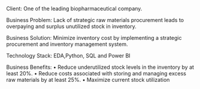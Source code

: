 Client: One of the leading biopharmaceutical company.

Business Problem: Lack of strategic raw materials procurement leads to overpaying and surplus unutilized stock in inventory.

Business Solution: Minimize inventory cost by implementing a strategic procurement and inventory management system.

Technology Stack: EDA,Python, SQL and Power BI

Business Benefits:
•	Reduce underutilized stock levels in the inventory by at least 20%.
•	Reduce costs associated with storing and managing excess raw materials by at least 25%.
•	Maximize current stock utilization
